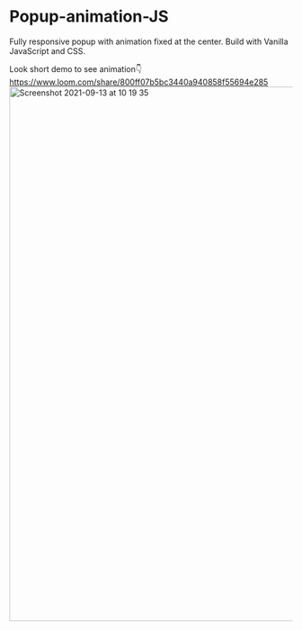 # Popup-animation-JS
Fully responsive popup with animation fixed at the center. Build with Vanilla JavaScript and CSS.

Look short demo to see animation👇
https://www.loom.com/share/800ff07b5bc3440a940858f55694e285
<img width="950" alt="Screenshot 2021-09-13 at 10 19 35" src="https://user-images.githubusercontent.com/57961694/133040669-cd38c01a-b451-4368-85be-152a5af4075b.png">

